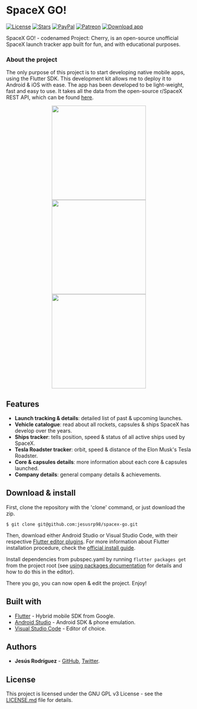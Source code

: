# SpaceX GO!
[![License](https://img.shields.io/github/license/jesusrp98/spacex-go.svg?style=for-the-badge)](https://www.gnu.org/licenses/gpl-3.0.en.html)
[![Stars](https://img.shields.io/github/stars/jesusrp98/spacex-go.svg?style=for-the-badge)](https://github.com/jesusrp98/spacex-go/stargazers)
[![PayPal](https://img.shields.io/badge/Donate-PayPal-blue.svg?style=for-the-badge)](https://www.paypal.com/paypalme/my/profile)
[![Patreon](https://img.shields.io/badge/Support-Patreon-orange.svg?style=for-the-badge)](https://www.patreon.com/jesusrp98)
[![Download app](https://img.shields.io/badge/Google-PlayStore-green.svg?style=for-the-badge)](https://play.google.com/store/apps/details?id=com.chechu.ginger00)

SpaceX GO! - codenamed Project: Cherry, is an open-source unofficial SpaceX launch tracker app built for fun, and with educational purposes. 

### About the project
The only purpose of this project is to start developing native mobile apps, using the Flutter SDK. This development kit allows me to deploy it to Android & iOS with ease. The app has been developed to be light-weight, fast and easy to use. It takes all the data from the open-source r/SpaceX REST API, which can be found [here](https://github.com/r-spacex/SpaceX-API).

<p align="center">
  <img src="https://raw.githubusercontent.com/jesusrp98/spacex-go/master/screenshots/0.png" width="256" hspace="8">
  <img src="https://raw.githubusercontent.com/jesusrp98/spacex-go/master/screenshots/1.png" width="256" hspace="8">
  <img src="https://raw.githubusercontent.com/jesusrp98/spacex-go/master/screenshots/2.png" width="256" hspace="8">
</p>

## Features
* **Launch tracking & details**: detailed list of past & upcoming launches.
* **Vehicle catalogue**: read about all rockets, capsules & ships SpaceX has develop over the years.
* **Ships tracker**: tells position, speed & status of all active ships used by SpaceX.
* **Tesla Roadster tracker**: orbit, speed & distance of the Elon Musk's Tesla Roadster.
* **Core & capsules details**: more information about each core & capsules launched.
* **Company details**: general company details & achievements.

## Download & install
First, clone the repository with the 'clone' command, or just download the zip.

```
$ git clone git@github.com:jesusrp98/spacex-go.git
```

Then, download either Android Studio or Visual Studio Code, with their respective [Flutter editor plugins](https://flutter.io/get-started/editor/). For more information about Flutter installation procedure, check the [official install guide](https://flutter.io/get-started/install/).

Install dependencies from pubspec.yaml by running `flutter packages get` from the project root (see [using packages documentation](https://flutter.io/using-packages/#adding-a-package-dependency-to-an-app) for details and how to do this in the editor). 

There you go, you can now open & edit the project. Enjoy!

## Built with
* [Flutter](https://flutter.io/) - Hybrid mobile SDK from Google.
* [Android Studio](https://developer.android.com/studio/index.html/) - Android SDK & phone emulation.
* [Visual Studio Code](https://code.visualstudio.com/) - Editor of choice.

## Authors
* **Jesús Rodríguez** - [GitHub](https://github.com/jesusrp98), [Twitter](https://twitter.com/jesusrp98).

## License
This project is licensed under the GNU GPL v3 License - see the [LICENSE.md](LICENSE.md) file for details.
